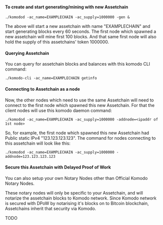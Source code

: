 #### To create and start generating/mining with new Assetchain
```shell
./komodod -ac_name=EXAMPLECHAIN -ac_supply=1000000 -gen &
```

The above will start a new assetchain with name "EXAMPLECHAIN" and start generating blocks every 60 seconds.
The first node which spawned a new assetchain will mine first 100 blocks.
And that same first node will also hold the supply of this assetchains' token 1000000.

#### Querying Assetchain
You can query for assetchain blocks and balances with this komodo CLI command:
```shell
./komodo-cli -ac_name=EXAMPLECHAIN getinfo
```


#### Connecting to Assetchain as a node
Now, the other nodes which need to use the same Assetchain will need to connect to the first node which spawned this new Assetchain. For that the client nodes will use this komodo daemon command:
```shell
./komodod -ac_name=EXAMPLECHAIN -ac_supply=1000000 -addnode=<ipaddr of 1st node>
```

So, for example, the first node which spawned this new Assetchain had Public static IPv4 "123.123.123.123". The command for nodes connecting to this assetchain will look like this:
```shell
./komodod -ac_name=EXAMPLECHAIN -ac_supply=1000000 -addnode=123.123.123.123
```

#### Secure this Assetchain with Delayed Proof of Work
You can also setup your own Notary Nodes other than Official Komodo Notary Nodes.

These notary nodes will only be specific to your Assetchain, and will notarize the assetchain blocks to Komodo network. Since Komodo network is secured with DPoW by notarising it's blocks on to Bitcoin blockchain, Assetchains inherit that security via Komodo.

TODO